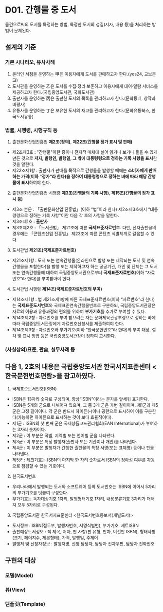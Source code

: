 # D01. 간행물 중 도서
물건으로써의 도서를 특정하는 방법, 특정한 도서의 성질(저자, 내용 등)을 처리하는 방법이 문제된다.

## 설계의 기준

### 기본 시나리오, 유사사례
1. 온라인 서점을 운영하는 甲은 이용자에게 도서를 판매하고자 한다.(yes24, 교보문고)
2. 도서관을 운영하는 乙은 도서를 수집·정리·보존하고 이용자에게 대여·열람 서비스를 제공하고자 한다.(국립중앙도서관, 국회도서관)
3. 출판사를 운영하는 丙은 출판한 도서의 목록을 관리하고자 한다.(문학동네, 창작과비평사)
4. 유통사를 운영하는 丁은 보유한 도서의 재고를 관리하고자 한다.(문화유통북스, 한국도서유통)

### 법률, 시행령, 시행규칙 등
1. 출판문화산업진흥법 **제2조(정의)**, **제22조(간행물 정가 표시 및 판매)**
* 제2조제3호 : "간행물"이란 종이나 전자적 매체에 실어 읽거나 보거나 들을 수 있게 만든 것으로 **저자, 발행인, 발행일, 그 밖에 대통령령으로 정하는 기록 사항을 표시**한 것을 말한다.
* 제22조제1항 : 출판사가 판매를 목적으로 간행물을 발행할 때에는 **소비자에게 판매하는 가격(이하 “정가”라 한다)을 정하여 대통령령으로 정하는 바에 따라 해당 간행물에 표시**하여야 한다.
2. 출판문화산업진흥법 시행령 **제3조(간행물의 기록 사항)**, **제15조(간행물의 정가 표시 등)**
* 제3조 본문 : 「출판문화산업 진흥법」(이하 “법”이라 한다) 제2조제3호에서 “대통령령으로 정하는 기록 사항”이란 다음 각 호의 사항을 말한다.
* 제3조제1호 : **출판사**
* 제3조제2호 : 「도서관법」 제21조에 따른 **국제표준자료번호**. 다만, 전자출판물의 경우에는 「콘텐츠산업 진흥법」 제23조에 따른 콘텐츠 식별체계로 갈음할 수 있다.
3. 도서관법 **제21조(국제표준자료번호)**
* 제21조제1항 : 도서 또는 연속간행물(온라인으로 발행 또는 제작되는 도서 및 연속간행물을 포함한다)을 발행 또는 제작하고자 하는 공공기관, 개인 및 단체는 그 도서 또는 연속간행물에 대하여 국립중앙도서관으로부터 **국제표준자료번호**(이하 “자료번호”라 한다)를 부여받아야 한다.
4. 도서관법 시행령 **제14조(국제표준자료번호의 부여)**
* 제14조제1항 : 법 제21조제1항에 따른 국제표준자료번호(이하 “자료번호”라 한다)는 **국제표준도서번호**와 국제표준연속간행물번호로 구분하되, 국립중앙도서관장은 자료의 이용과 유통과정의 편의를 위하여 **부가기호**를 추가로 부여할 수 있다.
* 제14조제2항 : 자료번호를 부여 받으려는 자는 문화체육관광부령으로 정하는 바에 따라 국립중앙도서관장에게 자료번호신청서를 제출하여야 한다.
* 제14조제3항 : 자료번호와 부가기호(이하 “한국문헌번호”라 한다)의 부여 대상, 절차 및 표시 방법 등은 국립중앙도서관장이 정하여 고시한다.

### (사실상의)표준, 관습, 실무사례 등
다음 1, 2호의 내용은 국립중앙도서관 한국서지표준센터 <한국문헌번호편람>을 참고하였다.
---
1. 국제표준도서번호(ISBN)
* ISBN은 13자리 숫자로 구성되며, 항상“ISBN”이라는 문자를 앞세워 표기한다.
* ISBN은 5개의 군으로 나뉘어져 있으며, 그 중 3개 군은 가변 길이이며, 제1군과 제5군은 고정 길이이다. 각 군은 반드시 하이픈(-)이나 공란으로 표시하여 이를 구분한다(가능하면 하이픈으로 표시하는 것이 보다 효율적이다).
* 제1군 : ISBN의 첫 번째 군은 국제상품코드관리협회(EAN International)가 부여하는 3자리 숫자이다.
* 제2군 : 이 부분은 국별, 지역별 또는 언어별 군을 나타낸다.
* 제3군 : 이 부분은 특정 발행자(출판사 또는 기관이나 개인)를 나타낸다.
* 제4군 : 이 부분은 발행자가 간행한 출판물의 특정 서명(또는 표제명) 등이나 판을 나타낸다.
* 제5군 : 체크기호는 ISBN의 마지막 한 자리 숫자로서 ISBN의 정확성 여부를 자동으로 점검할 수 있는 기호이다.
2. 한국도서번호
* 우리나라에서 발행되는 도서와 소프트웨어 등의 도서번호는 ISBN에 이어서 5자리의 부가기호를 덧붙여 구성한다.
* 부가기호는 독자대상기호 1자리, 발행형태기호 1자리, 내용분류기호 3자리가 더해져 모두 5자리로 구성된다.
3. 국립중앙도서관 한국서지표준센터 <한국도서번호통보서(개별도서)>
* 도서정보 : ISBN(접두부, 발행자번호, 서명식별번), 부가기호, 세트ISBN
* 출판예상도서정보 : 책 제목, 저자, 판 사항(판 유형, 판차, 이전판 ISBN), 형태사항(크기, 페이지수, 제본형태), 가격, 발행일, 주제어
* 발행처 및 신청자정보 : 발행처명, 신청 담당자, 담당자 전자우편, 담당자 전화번호

## 구현의 대상
### 모델(Model)
### 뷰(View)
### 템플릿(Template)